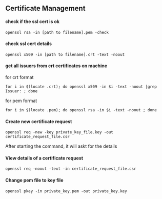 ## Certificate Management

#### check if the ssl cert is ok

	openssl rsa -in [path to filename].pem -check

#### check ssl cert details

	openssl x509 -in [path to filename].crt -text -noout

#### get all issuers from crt certificates on machine

for crt format

	for i in $(locate .crt); do openssl x509 -in $i -text -noout |grep Issuer: ; done

for pem format

	for i in $(locate .pem); do openssl rsa -in $i -text -noout ; done

#### Create new certificate request

	openssl req -new -key private_key_file.key -out certificate_request_file.csr

After starting the command, it will askt for the details

#### View details of a certificate request

	openssl req -noout -text -in certificate_request_file.csr

#### Change pem file to key file

	openssl pkey -in private_key.pem -out private_key.key
